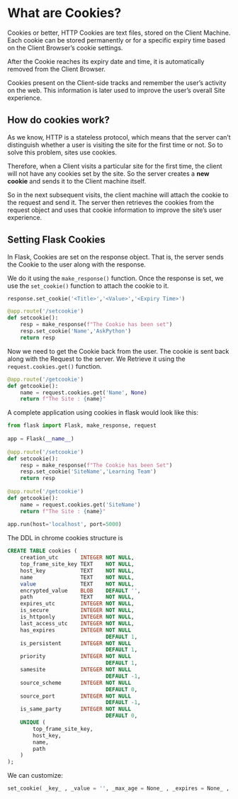 # What are Cookies?

Cookies or better, HTTP Cookies are text files, stored on the Client Machine. Each cookie can be stored permanently or for a specific expiry time based on the Client Browser’s cookie settings.

After the Cookie reaches its expiry date and time, it is automatically removed from the Client Browser.

Cookies present on the Client-side tracks and remember the user’s activity on the web. This information is later used to improve the user’s overall Site experience.


## How do cookies work?

As we know, HTTP is a stateless protocol, which means that the server can’t distinguish whether a user is visiting the site for the first time or not. So to solve this problem, sites use cookies.

Therefore, when a Client visits a particular site for the first time, the client will not have any cookies set by the site. So the server creates a **new cookie** and sends it to the Client machine itself.

So in the next subsequent visits, the client machine will attach the cookie to the request and send it. The server then retrieves the cookies from the request object and uses that cookie information to improve the site’s user experience.

## Setting Flask Cookies

In Flask, Cookies are set on the response object. That is, the server sends the Cookie to the user along with the response.

We do it using the `make_response()` function. Once the response is set, we use the `set_cookie()` function to attach the cookie to it.

```python
response.set_cookie('<Title>','<Value>','<Expiry Time>')
```

```python
@app.route('/setcookie')
def setcookie():
    resp = make_response(f"The Cookie has been set")
    resp.set_cookie('Name','AskPython')
    return resp
```

Now we need to get the Cookie back from the user. The cookie is sent back along with the Request to the server. We Retrieve it using the `request.cookies.get()` function.


```python
@app.route('/getcookie')
def getcookie():
    name = request.cookies.get('Name', None)
    return f"The Site : {name}"
```
A complete application using cookies in flask would look like this:

```python
from flask import Flask, make_response, request
 
app = Flask(__name__)
 
@app.route('/setcookie')
def setcookie():
    resp = make_response(f"The Cookie has been Set")
    resp.set_cookie('SiteName','Learning Team')
    return resp
 
@app.route('/getcookie')
def getcookie():
    name = request.cookies.get('SiteName')
    return f"The Site : {name}"
 
app.run(host='localhost', port=5000)
```

The DDL in chrome cookies structure is

```sql
CREATE TABLE cookies (
    creation_utc       INTEGER NOT NULL,
    top_frame_site_key TEXT    NOT NULL,
    host_key           TEXT    NOT NULL,
    name               TEXT    NOT NULL,
    value              TEXT    NOT NULL,
    encrypted_value    BLOB    DEFAULT '',
    path               TEXT    NOT NULL,
    expires_utc        INTEGER NOT NULL,
    is_secure          INTEGER NOT NULL,
    is_httponly        INTEGER NOT NULL,
    last_access_utc    INTEGER NOT NULL,
    has_expires        INTEGER NOT NULL
                               DEFAULT 1,
    is_persistent      INTEGER NOT NULL
                               DEFAULT 1,
    priority           INTEGER NOT NULL
                               DEFAULT 1,
    samesite           INTEGER NOT NULL
                               DEFAULT -1,
    source_scheme      INTEGER NOT NULL
                               DEFAULT 0,
    source_port        INTEGER NOT NULL
                               DEFAULT -1,
    is_same_party      INTEGER NOT NULL
                               DEFAULT 0,
    UNIQUE (
        top_frame_site_key,
        host_key,
        name,
        path
    )
);

```


We can customize:

```python
set_cookie( _key_ , _value = '', _max_age = None_ , _expires = None_ , _path = '/'_ , _domain = None_ , _secure = False_ , _httponly = False_ , _samesite = None_ )
```

```python


```
